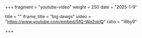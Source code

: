 +++
fragment = "youtube-video"
weight = 250
date = "2025-1-9"

title = ""
iframe_title = "big dawgs"
video = "https://www.youtube.com/embed/5fQ-Wp2oklQ"
ratio = "16by9"

+++
